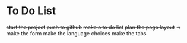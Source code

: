 # To Do List

~~start the project~~
~~push to github~~
~~make a to do list~~
~~plan the page layout~~
-> make the form
make the language choices
make the tabs
